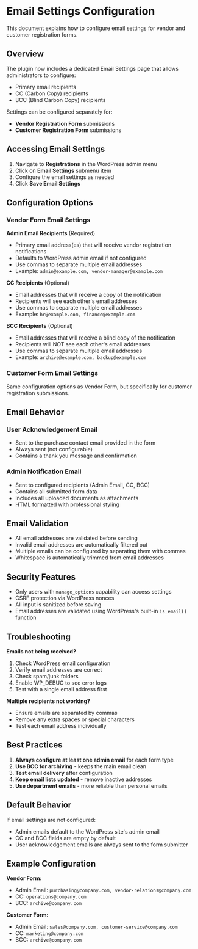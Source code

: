 # Email Settings Configuration

This document explains how to configure email settings for vendor and customer registration forms.

## Overview

The plugin now includes a dedicated Email Settings page that allows administrators to configure:
- Primary email recipients
- CC (Carbon Copy) recipients
- BCC (Blind Carbon Copy) recipients

Settings can be configured separately for:
- **Vendor Registration Form** submissions
- **Customer Registration Form** submissions

## Accessing Email Settings

1. Navigate to **Registrations** in the WordPress admin menu
2. Click on **Email Settings** submenu item
3. Configure the email settings as needed
4. Click **Save Email Settings**

## Configuration Options

### Vendor Form Email Settings

**Admin Email Recipients** (Required)
- Primary email address(es) that will receive vendor registration notifications
- Defaults to WordPress admin email if not configured
- Use commas to separate multiple email addresses
- Example: `admin@example.com, vendor-manager@example.com`

**CC Recipients** (Optional)
- Email addresses that will receive a copy of the notification
- Recipients will see each other's email addresses
- Use commas to separate multiple email addresses
- Example: `hr@example.com, finance@example.com`

**BCC Recipients** (Optional)
- Email addresses that will receive a blind copy of the notification
- Recipients will NOT see each other's email addresses
- Use commas to separate multiple email addresses
- Example: `archive@example.com, backup@example.com`

### Customer Form Email Settings

Same configuration options as Vendor Form, but specifically for customer registration submissions.

## Email Behavior

### User Acknowledgement Email
- Sent to the purchase contact email provided in the form
- Always sent (not configurable)
- Contains a thank you message and confirmation

### Admin Notification Email
- Sent to configured recipients (Admin Email, CC, BCC)
- Contains all submitted form data
- Includes all uploaded documents as attachments
- HTML formatted with professional styling

## Email Validation

- All email addresses are validated before sending
- Invalid email addresses are automatically filtered out
- Multiple emails can be configured by separating them with commas
- Whitespace is automatically trimmed from email addresses

## Security Features

- Only users with `manage_options` capability can access settings
- CSRF protection via WordPress nonces
- All input is sanitized before saving
- Email addresses are validated using WordPress's built-in `is_email()` function

## Troubleshooting

**Emails not being received?**
1. Check WordPress email configuration
2. Verify email addresses are correct
3. Check spam/junk folders
4. Enable WP_DEBUG to see error logs
5. Test with a single email address first

**Multiple recipients not working?**
- Ensure emails are separated by commas
- Remove any extra spaces or special characters
- Test each email address individually

## Best Practices

1. **Always configure at least one admin email** for each form type
2. **Use BCC for archiving** - keeps the main email clean
3. **Test email delivery** after configuration
4. **Keep email lists updated** - remove inactive addresses
5. **Use department emails** - more reliable than personal emails

## Default Behavior

If email settings are not configured:
- Admin emails default to the WordPress site's admin email
- CC and BCC fields are empty by default
- User acknowledgement emails are always sent to the form submitter

## Example Configuration

**Vendor Form:**
- Admin Email: `purchasing@company.com, vendor-relations@company.com`
- CC: `operations@company.com`
- BCC: `archive@company.com`

**Customer Form:**
- Admin Email: `sales@company.com, customer-service@company.com`
- CC: `marketing@company.com`
- BCC: `archive@company.com`
